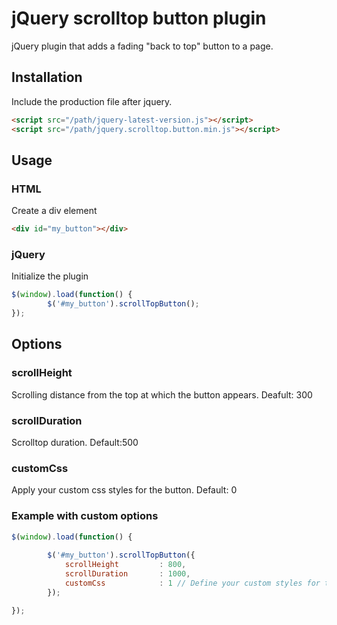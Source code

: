 jQuery scrolltop button plugin
==============================

jQuery plugin that adds a fading "back to top" button to a page.

## Installation

Include the production file after jquery.

```html
<script src="/path/jquery-latest-version.js"></script>
<script src="/path/jquery.scrolltop.button.min.js"></script>
```

## Usage

### HTML

Create a div element

```html
<div id="my_button"></div>
```

### jQuery

Initialize the plugin

```javascript
$(window).load(function() {
		$('#my_button').scrollTopButton();
});
```

## Options

### scrollHeight

Scrolling distance from the top at which the button appears.
Deafult: 300

### scrollDuration

Scrolltop duration.
Default:500

### customCss

Apply your custom css styles for the button.
Default: 0

### Example with custom options

```javascript
$(window).load(function() {
		
		$('#my_button').scrollTopButton({
			scrollHeight         : 800,
			scrollDuration       : 1000,
			customCss            : 1 // Define your custom styles for the button in your css file	
		});

});
```
